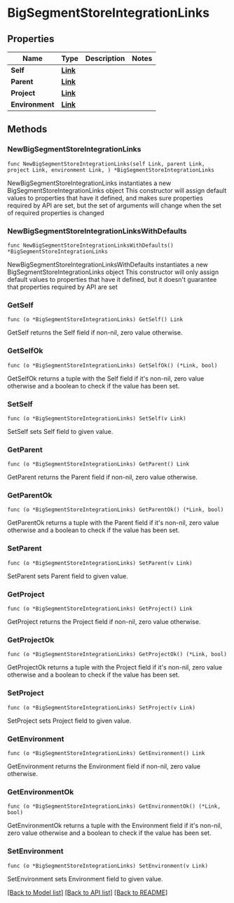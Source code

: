 # BigSegmentStoreIntegrationLinks

## Properties

Name | Type | Description | Notes
------------ | ------------- | ------------- | -------------
**Self** | [**Link**](Link.md) |  | 
**Parent** | [**Link**](Link.md) |  | 
**Project** | [**Link**](Link.md) |  | 
**Environment** | [**Link**](Link.md) |  | 

## Methods

### NewBigSegmentStoreIntegrationLinks

`func NewBigSegmentStoreIntegrationLinks(self Link, parent Link, project Link, environment Link, ) *BigSegmentStoreIntegrationLinks`

NewBigSegmentStoreIntegrationLinks instantiates a new BigSegmentStoreIntegrationLinks object
This constructor will assign default values to properties that have it defined,
and makes sure properties required by API are set, but the set of arguments
will change when the set of required properties is changed

### NewBigSegmentStoreIntegrationLinksWithDefaults

`func NewBigSegmentStoreIntegrationLinksWithDefaults() *BigSegmentStoreIntegrationLinks`

NewBigSegmentStoreIntegrationLinksWithDefaults instantiates a new BigSegmentStoreIntegrationLinks object
This constructor will only assign default values to properties that have it defined,
but it doesn't guarantee that properties required by API are set

### GetSelf

`func (o *BigSegmentStoreIntegrationLinks) GetSelf() Link`

GetSelf returns the Self field if non-nil, zero value otherwise.

### GetSelfOk

`func (o *BigSegmentStoreIntegrationLinks) GetSelfOk() (*Link, bool)`

GetSelfOk returns a tuple with the Self field if it's non-nil, zero value otherwise
and a boolean to check if the value has been set.

### SetSelf

`func (o *BigSegmentStoreIntegrationLinks) SetSelf(v Link)`

SetSelf sets Self field to given value.


### GetParent

`func (o *BigSegmentStoreIntegrationLinks) GetParent() Link`

GetParent returns the Parent field if non-nil, zero value otherwise.

### GetParentOk

`func (o *BigSegmentStoreIntegrationLinks) GetParentOk() (*Link, bool)`

GetParentOk returns a tuple with the Parent field if it's non-nil, zero value otherwise
and a boolean to check if the value has been set.

### SetParent

`func (o *BigSegmentStoreIntegrationLinks) SetParent(v Link)`

SetParent sets Parent field to given value.


### GetProject

`func (o *BigSegmentStoreIntegrationLinks) GetProject() Link`

GetProject returns the Project field if non-nil, zero value otherwise.

### GetProjectOk

`func (o *BigSegmentStoreIntegrationLinks) GetProjectOk() (*Link, bool)`

GetProjectOk returns a tuple with the Project field if it's non-nil, zero value otherwise
and a boolean to check if the value has been set.

### SetProject

`func (o *BigSegmentStoreIntegrationLinks) SetProject(v Link)`

SetProject sets Project field to given value.


### GetEnvironment

`func (o *BigSegmentStoreIntegrationLinks) GetEnvironment() Link`

GetEnvironment returns the Environment field if non-nil, zero value otherwise.

### GetEnvironmentOk

`func (o *BigSegmentStoreIntegrationLinks) GetEnvironmentOk() (*Link, bool)`

GetEnvironmentOk returns a tuple with the Environment field if it's non-nil, zero value otherwise
and a boolean to check if the value has been set.

### SetEnvironment

`func (o *BigSegmentStoreIntegrationLinks) SetEnvironment(v Link)`

SetEnvironment sets Environment field to given value.



[[Back to Model list]](../README.md#documentation-for-models) [[Back to API list]](../README.md#documentation-for-api-endpoints) [[Back to README]](../README.md)



